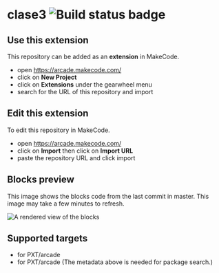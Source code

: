 # clase3 ![Build status badge](https://github.com/susanaoubina/clase3/workflows/MakeCode/badge.svg)



## Use this extension

This repository can be added as an **extension** in MakeCode.

* open https://arcade.makecode.com/
* click on **New Project**
* click on **Extensions** under the gearwheel menu
* search for the URL of this repository and import

## Edit this extension

To edit this repository in MakeCode.

* open https://arcade.makecode.com/
* click on **Import** then click on **Import URL**
* paste the repository URL and click import

## Blocks preview

This image shows the blocks code from the last commit in master.
This image may take a few minutes to refresh.

![A rendered view of the blocks](https://github.com/susanaoubina/clase3/raw/master/.makecode/blocks.png)

## Supported targets

* for PXT/arcade
* for PXT/arcade
(The metadata above is needed for package search.)

